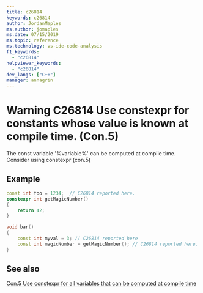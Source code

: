 ```yaml
---
title: c26814
keywords: c26814
author: JordanMaples
ms.author: jomaples
ms.date: 07/15/2019
ms.topic: reference
ms.technology: vs-ide-code-analysis
f1_keywords:
  - "c26814"
helpviewer_keywords:
  - "c26814"
dev_langs: ["C++"]
manager: annagrin
---
```


# Warning C26814 Use constexpr for constants whose value is known at compile time. (Con.5)
The const variable '%variable%' can be computed at compile time. Consider using constexpr (con.5)

## Example
```cpp
const int foo = 1234;  // C26814 reported here.
constexpr int getMagicNumber()
{
    return 42;
}

void bar()
{
    const int myval = 3; // C26814 reported here
    const int magicNumber = getMagicNumber(); // C26814 reported here.
}
```

## See also
[Con.5 Use constexpr for all variables that can be computed at compile time](https://github.com/isocpp/CppCoreGuidelines/blob/master/CppCoreGuidelines.md#Rconst-constexpr)

